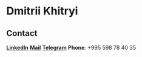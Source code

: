 # Dmitrii Khitryi
## Contact
[**LinkedIn**][lin] [**Mail**][mail] [**Telegram**][tg] **Phone**: +995 598 78 40 35

[tg]: https://t.me/dkhitryi
[mail]: mailto:dmitrii@khitryi.com
[lin]: https://www.linkedin.com/in/khitryi

